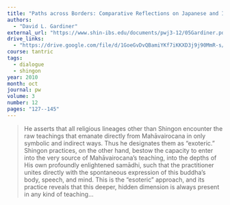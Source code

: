 ```yaml
---
title: "Paths across Borders: Comparative Reflections on Japanese and Indo-Tibetan Models of the Buddhist Path"
authors:
  - "David L. Gardiner"
external_url: "https://www.shin-ibs.edu/documents/pwj3-12/05Gardiner.pdf"
drive_links:
  - "https://drive.google.com/file/d/1GoeGvDvQBamiYKf7iKKXD3j9j90MmR-s/view?usp=drivesdk"
course: tantric
tags:
  - dialogue
  - shingon
year: 2010
month: oct
journal: pw
volume: 3
number: 12
pages: "127--145"
---
```


> He asserts that all religious lineages other than Shingon encounter the raw teachings that emanate directly from Mahāvairocana in only symbolic and indirect ways.
Thus he designates them as “exoteric.”
Shingon practices, on the other hand, bestow the capacity to enter into the very source of Mahāvairocana’s teaching, into the depths of His own profoundly enlightened samādhi, such that the practitioner unites directly with the spontaneous expression of this buddha’s body, speech, and mind.
This is the “esoteric” approach, and its practice reveals that this deeper, hidden dimension is always present in any kind of teaching...
